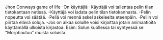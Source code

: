 Jhon Conways game of life
-On käyttäjiä
-Käyttäjä voi tallentaa pelin tilan tietokantaan netissä.
-Käyttäjä voi ladata pelin tilan tietokannasta.
-Pelin nopeutta voi säätää.
-Peliä voi mennä askel askeleelta eteenpäin.
-Peliin voi piirtää eläviä soluja.
-Jos on aikaa soluille voisi kirjoittaa jotain animaatioita käyttämällä ulkoista kirjastoa. Esim. Solun kuollessa tai syntyessä se "Morphautuu" muista soluista.
